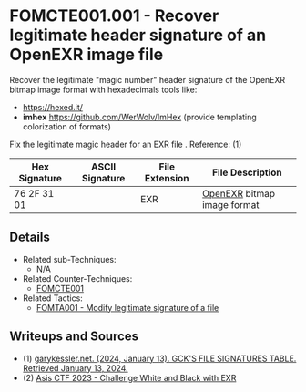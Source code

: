 # FOMCTE001.001 -  Recover legitimate header signature of an OpenEXR image file

Recover the legitimate "magic number" header signature of the OpenEXR bitmap image format with hexadecimals tools like:

- https://hexed.it/
- **imhex**  <https://github.com/WerWolv/ImHex> (provide templating colorization of formats)


Fix the legitimate magic header for an EXR file . Reference: (1)

|Hex Signature | ASCII Signature | File Extension | File Description
|--------------|-----------------|--------| ----------------------|
|76 2F 31 01   |                 | EXR    | [OpenEXR](https://openexr.com/en/latest) bitmap image format |


## Details

- Related sub-Techniques:
    - N/A
- Related Counter-Techniques:
    - [FOMCTE001](https://github.com/blue101010/FOM/blob/main/countertechniques/FOMCTE001.md)
- Related Tactics:
    - [FOMTA001 - Modify legitimate signature of a file](https://github.com/blue101010/FOM/blob/main/tactics/FOMTA001.md)

## Writeups and Sources

- (1) [garykessler.net. (2024, January 13). GCK'S FILE SIGNATURES TABLE. Retrieved January 13, 2024.](https://www.garykessler.net/library/file_sigs.html)
- (2) [Asis CTF 2023 - Challenge White and Black with EXR](https://github.com/blue101010/writeups/blob/main/2023/AsisCTF/SOLVED/white_and_blank/analysis/white_and_blank.md)
